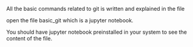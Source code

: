 All the basic commands related to git is written and explained in the file

open the file basic_git which is a jupyter notebook.

You should have jupyter notebook preinstalled in your system to see the content of the file.

